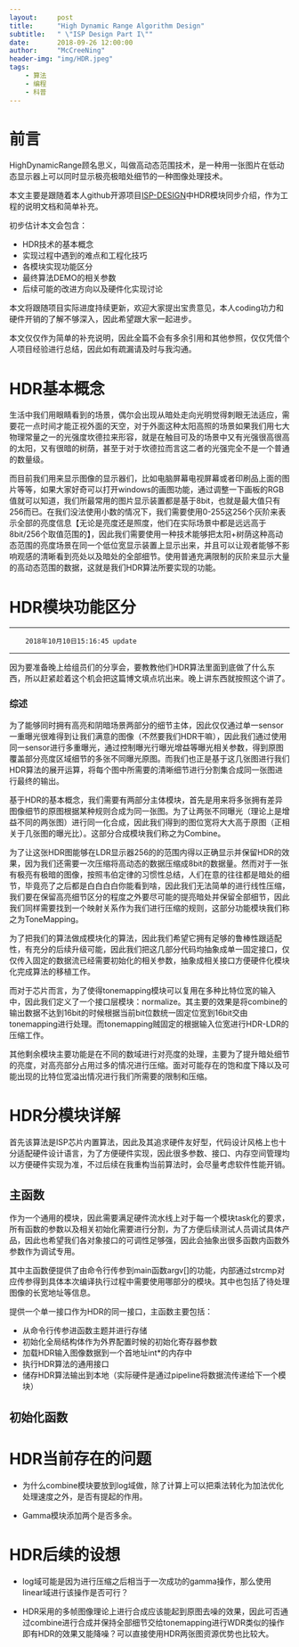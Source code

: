 ```yaml
---
layout:     post
title:      "High Dynamic Range Algorithm Design"
subtitle:   " \"ISP Design Part I\""
date:       2018-09-26 12:00:00
author:     "McCreeNing"
header-img: "img/HDR.jpeg"
tags:
    - 算法
    - 编程
    - 科普
---
```


# 前言

  HighDynamicRange顾名思义，叫做高动态范围技术，是一种用一张图片在低动态显示器上可以同时显示极亮极暗处细节的一种图像处理技术。

  本文主要是跟随着本人github开源项目[ISP-DESIGN](https://github.com/NingYi0401/ISP-DESIGN)中HDR模块同步介绍，作为工程的说明文档和简单补充。

  初步估计本文会包含：

  - HDR技术的基本概念
  - 实现过程中遇到的难点和工程化技巧
  - 各模块实现功能区分
  - 最终算法DEMO的相关参数
  - 后续可能的改进方向以及硬件化实现讨论

本文将跟随项目实际进度持续更新，欢迎大家提出宝贵意见，本人coding功力和硬件开销的了解不够深入，因此希望跟大家一起进步。

本文仅仅作为简单的补充说明，因此全篇不会有多余引用和其他参照，仅仅凭借个人项目经验进行总结，因此如有疏漏请及时与我沟通。

# HDR基本概念

生活中我们用眼睛看到的场景，偶尔会出现从暗处走向光明觉得刺眼无法适应，需要花一点时间才能正视外面的天空，对于外面这种太阳高照的场景如果我们用七大物理常量之一的光强度坎德拉来形容，就是在触目可及的场景中又有光强很高很高的太阳，又有很暗的树荫，甚至于对于坎德拉而言这二者的光强完全不是一个普通的数量级。

而目前我们用来显示图像的显示器们，比如电脑屏幕电视屏幕或者印刷品上面的图片等等，如果大家好奇可以打开windows的画图功能，通过调整一下画板的RGB值就可以知道，我们所最常用的图片显示装置都是基于8bit，也就是最大值只有256而已。在我们没法使用小数的情况下，我们需要使用0-255这256个灰阶来表示全部的亮度信息【无论是亮度还是照度，他们在实际场景中都是远远高于8bit/256个取值范围的】，因此我们需要使用一种技术能够把太阳+树荫这种高动态范围的亮度场景在同一个低位宽显示装置上显示出来，并且可以让观者能够不影响观感的清晰看到亮处以及暗处的全部细节。使用普通充满限制的灰阶来显示大量的高动态范围的数据，这就是我们HDR算法所要实现的功能。

# HDR模块功能区分

---
        2018年10月10日15:16:45 update
---

因为要准备晚上给组员们的分享会，要教教他们HDR算法里面到底做了什么东西，所以赶紧趁着这个机会把这篇博文填点坑出来。晚上讲东西就按照这个讲了。

### 综述

为了能够同时拥有高亮和阴暗场景两部分的细节主体，因此仅仅通过单一sensor一重曝光很难得到让我们满意的图像（不然要我们HDR干嘛），因此我们通过使用同一sensor进行多重曝光，通过控制曝光行曝光增益等曝光相关参数，得到原图覆盖部分亮度区域细节的多张不同曝光原图。而我们也正是基于这几张图进行我们HDR算法的展开运算，将每个图中所需要的清晰细节进行分割集合成同一张图进行最终的输出。

基于HDR的基本概念，我们需要有两部分主体模块，首先是用来将多张拥有差异图像细节的原图根据某种规则合成为同一张图。为了让两张不同曝光（理论上是增益不同的两张图）进行同一化合成，因此我们得到的图位宽将大大高于原图（正相关于几张图的曝光比）。这部分合成模块我们称之为Combine。

为了让这张HDR图能够在LDR显示器256的的范围内得以正确显示并保留HDR的效果，因为我们还需要一次压缩将高动态的数据压缩成8bit的数据量。然而对于一张有极亮有极暗的图像，按照韦伯定律的习惯性总结，人们在意的往往都是暗处的细节，毕竟亮了之后都是白白白白你能看到啥，因此我们无法简单的进行线性压缩，我们要在保留高亮细节区分的程度之外要尽可能的提亮暗处并保留全部细节，因此我们同样需要找到一个映射关系作为我们进行压缩的规则，这部分功能模块我们称之为ToneMapping。

为了把我们的算法做成模块化的算法，因此我们希望它拥有足够的鲁棒性跟适配性，有充分的后续升级可能，因此我们把这几部分代码均抽象成单一固定接口，仅仅传入固定的数据流已经需要初始化的相关参数，抽象成相关接口方便硬件化模块化完成算法的移植工作。

而对于芯片而言，为了使得tonemapping模块可以复用在多种比特位宽的输入中，因此我们定义了一个接口层模块：normalize。其主要的效果是将combine的输出数据不达到16bit的时候根据当前bit位数统一固定位宽到16bit交由tonemapping进行处理。而tonemapping贼固定的根据输入位宽进行HDR-LDR的压缩工作。

其他剩余模块主要功能是在不同的数域进行对亮度的处理，主要为了提升暗处细节的亮度，对高亮部分占用过多的情况进行压缩。面对可能存在的饱和度下降以及可能出现的比特位宽溢出情况进行我们所需要的限制和压缩。


# HDR分模块详解

首先该算法是ISP芯片内置算法，因此及其追求硬件友好型，代码设计风格上也十分适配硬件设计语言，为了方便硬件实现，因此很多参数、接口、内存空间管理均以方便硬件实现为准，不过后续在我重构当前算法时，会尽量考虑软件性能开销。

## 主函数

作为一个通用的模块，因此需要满足硬件流水线上对于每一个模块task化的要求，所有函数的参数以及相关初始化需要进行分割，为了方便后续测试人员调试具体产品，因此也希望我们各对象接口的可调性足够强，因此会抽象出很多函数内函数外参数作为调试专用。

其中主函数便提供了由命令行传参到main函数argv[]的功能，内部通过strcmp对应传参得到具体本次编译执行过程中需要使用哪部分的模块。其中也包括了待处理图像的长宽地址等信息。

提供一个单一接口作为HDR的同一接口，主函数主要包括：
- 从命令行传参进函数主题并进行存储
- 初始化全局结构体作为外界配置时候的初始化寄存器参数
- 加载HDR输入图像数据到一个首地址int*的内存中
- 执行HDR算法的通用接口
- 储存HDR算法输出到本地（实际硬件是通过pipeline将数据流传递给下一个模块）

## 初始化函数






# HDR当前存在的问题

- 为什么combine模块要放到log域做，除了计算上可以把乘法转化为加法优化处理速度之外，是否有提起的作用。

- Gamma模块添加两个是否多余。

# HDR后续的设想

- log域可能是因为进行压缩之后相当于一次成功的gamma操作，那么使用linear域进行该操作是否可行？

- HDR采用的多帧图像理论上进行合成应该能起到原图去噪的效果，因此可否通过combine进行合成并保持全部细节交给tonemapping进行WDR类似的操作即有HDR的效果又能降噪？可以直接使用HDR两张图资源优势也比较大。
